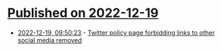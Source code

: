 # [Published on 2022-12-19](index.md)

* [2022-12-19, 09:50:23](https://news.ycombinator.com/item?id=34050283) - [Twitter policy page forbidding links to other social media removed](https://news.ycombinator.com/item?id=34050283)
